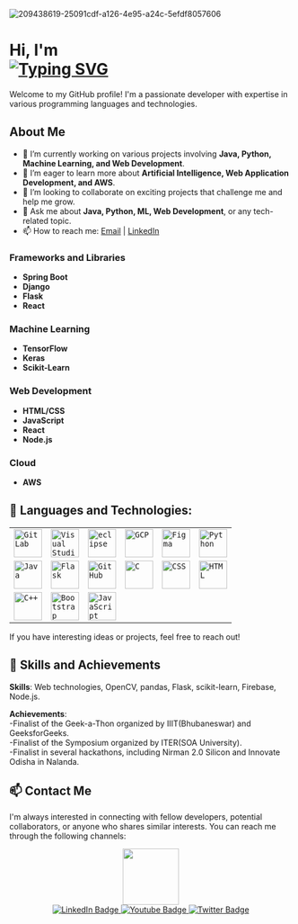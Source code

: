 
![209438619-25091cdf-a126-4e95-a24c-5efdf8057606](https://github.com/ankeetkrsingh5/ankeetkrsingh5/assets/122314470/b3774dd1-5720-40e2-b76d-24db6ddff3c2)

# Hi, I'm <br> [![Typing SVG](https://readme-typing-svg.demolab.com?font=Tiny5&size=40&pause=1000&color=green&background=1E27DC00&random=false&width=435&lines=Ankeet+kumar+Singh;Java+Developer+;Web+Developer+;Python+Developer+)](https://git.io/typing-svg) 

Welcome to my GitHub profile! I'm a passionate developer with expertise in various programming languages and technologies.

## About Me
- 🔭 I’m currently working on various projects involving **Java, Python, Machine Learning, and Web Development**.
- 🌱 I’m eager to learn more about **Artificial Intelligence, Web Application Development, and AWS**.
- 👯 I’m looking to collaborate on exciting projects that challenge me and help me grow.
- 💬 Ask me about **Java, Python, ML, Web Development**, or any tech-related topic.
- 📫 How to reach me: [Email](mailto:your-email@example.com) | [LinkedIn](https://www.linkedin.com/in/your-profile)

### Frameworks and Libraries
- **Spring Boot**
- **Django**
- **Flask**
- **React**

### Machine Learning
- **TensorFlow**
- **Keras**
- **Scikit-Learn**

### Web Development
- **HTML/CSS**
- **JavaScript**
- **React**
- **Node.js**

### Cloud
- **AWS**

## 💬 Languages and Technologies:
<div align="center">
	<table>
		<tr>
			<td><code><img width="50" src="https://user-images.githubusercontent.com/25181517/192108376-c675d39b-90f6-4073-bde6-5a9291644657.png" alt="GitLab" title="GitLab"/></code></td>
			<td><code><img width="50" src="https://user-images.githubusercontent.com/25181517/192108891-d86b6220-e232-423a-bf5f-90903e6887c3.png" alt="Visual Studio Code" title="Visual Studio Code"/></code></td>
			<td><code><img width="50" src="https://user-images.githubusercontent.com/25181517/192108892-6e9b5cdf-4e35-4a70-ad9a-801a93a07c1c.png" alt="eclipse" title="eclipse"/></code></td>
			<td><code><img width="50" src="https://user-images.githubusercontent.com/25181517/183911547-990692bc-8411-4878-99a0-43506cdb69cf.png" alt="GCP" title="GCP"/></code></td>
			<td><code><img width="50" src="https://user-images.githubusercontent.com/25181517/189715289-df3ee512-6eca-463f-a0f4-c10d94a06b2f.png" alt="Figma" title="Figma"/></code></td>
			<td><code><img width="50" src="https://user-images.githubusercontent.com/25181517/183423507-c056a6f9-1ba8-4312-a350-19bcbc5a8697.png" alt="Python" title="Python"/></code></td>
		</tr>
		<tr>
			<td><code><img width="50" src="https://user-images.githubusercontent.com/25181517/117201156-9a724800-adec-11eb-9a9d-3cd0f67da4bc.png" alt="Java" title="Java"/></code></td>
			<td><code><img width="50" src="https://user-images.githubusercontent.com/25181517/183423775-2276e25d-d43d-4e58-890b-edbc88e915f7.png" alt="Flask" title="Flask"/></code></td>
			<td><code><img width="50" src="https://user-images.githubusercontent.com/25181517/192108374-8da61ba1-99ec-41d7-80b8-fb2f7c0a4948.png" alt="GitHub" title="GitHub"/></code></td>
			<td><code><img width="50" src="https://user-images.githubusercontent.com/25181517/192106070-46255bcf-65e6-4c6b-a296-bf8d0d8fb2a7.png" alt="C" title="C"/></code></td>
      <td><code><img width="50" src="https://user-images.githubusercontent.com/25181517/183898674-75a4a1b1-f960-4ea9-abcb-637170a00a75.png" alt="CSS" title="CSS"/></code></td>
      <td><code><img width="50" src="https://user-images.githubusercontent.com/25181517/192158954-f88b5814-d510-4564-b285-dff7d6400dad.png" alt="HTML" title="HTML"/></code></td>
		</tr>
		<tr>
			<td><code><img width="50" src="https://user-images.githubusercontent.com/25181517/192106073-90fffafe-3562-4ff9-a37e-c77a2da0ff58.png" alt="C++" title="C++"/></code></td>
			<td><code><img width="50" src="https://user-images.githubusercontent.com/25181517/183898054-b3d693d4-dafb-4808-a509-bab54cf5de34.png" alt="Bootstrap" title="Bootstrap"/></code></td>
			<td><code><img width="50" src="https://user-images.githubusercontent.com/25181517/117447155-6a868a00-af3d-11eb-9cfe-245df15c9f3f.png" alt="JavaScript" title="JavaScript"/></code></td>
		</tr>
	</table>
</div>

If you have interesting ideas or projects, feel free to reach out!

## 🚀 Skills and Achievements
**Skills**: Web technologies, OpenCV, pandas, Flask, scikit-learn, Firebase, Node.js.<br>

**Achievements**:<br>
-Finalist of the Geek-a-Thon organized by IIIT(Bhubaneswar) and GeeksforGeeks. <br>
-Finalist of the Symposium organized by ITER(SOA University). <br>
-Finalist in several hackathons, including Nirman 2.0 Silicon and Innovate Odisha in Nalanda. <br>

## 📫 Contact Me

I'm always interested in connecting with fellow developers, potential collaborators, or anyone who shares similar interests. You can reach me through the following channels:

<div id="header" align="center">
  <img src="https://media.giphy.com/media/M9gbBd9nbDrOTu1Mqx/giphy.gif" width="100"/>
</div>
<div id="badges"align="center" >
  <a href="https://www.linkedin.com/in/rajeev-kumar-behera-36403428b/">
    <img src="https://img.shields.io/badge/LinkedIn-blue?style=for-the-badge&logo=linkedin&logoColor=white" alt="LinkedIn Badge"/>
  </a>
  <a href="mailto:rajeev.220077@gmail.com">
    <img src="https://img.shields.io/badge/Gmail-D14836?style=for-the-badge&logo=gmail&logoColor=white" alt="Youtube Badge"/>
  </a>
  <a href="https://www.instagram.com/yes._.i._.am/">
    <img src="https://img.shields.io/badge/Instagram-E4405F?style=for-the-badge&logo=instagram&logoColor=white" alt="Twitter Badge"/>
  </a>
</div>
